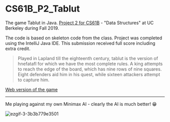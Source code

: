 # CS61B_P2_Tablut
The game Tablut in Java. [Project 2 for CS61B](http://inst.eecs.berkeley.edu/~cs61b/fa19/materials/proj/proj2/) - "Data Structures" at UC Berkeley during Fall 2019.

The code is based on skeleton code from the class. Project was completed using the IntelliJ Java IDE. This submission received full score including extra credit.

> Played in Lapland till the eighteenth century, tablut is the version of hnefatafl for which we have the most complete rules. A king attempts to reach the edge of the board, which has nine rows of nine squares. Eight defenders aid him in his quest, while sixteen attackers attempt to capture him.


[Web version of the game](http://www.lutanho.net/play/hnefatafl.html)

---

Me playing against my own Minimax AI - clearly the AI is much better! 😁

![ezgif-3-3b3b779e3501](https://user-images.githubusercontent.com/54779918/83333833-e2b2ed00-a2a2-11ea-82cc-9e0b6f66fb50.gif)

